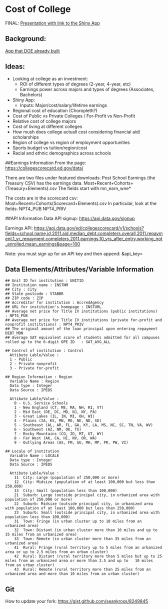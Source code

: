 # Cost of College

FINAL: [Presentation with link to the Shiny App](http://rpubs.com/coursera-2015/JHU-DaSH)

## Background:

[App that DOE already built](https://collegescorecard.ed.gov/)

## Ideas:

- Looking at college as an investment:
  - ROI of different types of degrees (2-year, 4-year, etc)
  - Earnings power across majors and types of degrees (Associates, Bachelors)
- Shiny App:
  - Inputs: Major/cost/salary/lifetime earnings
- Regional cost of education (Choropleth?)
- Cost of Public vs Private Colleges / For-Profit vs Non-Profit
- Relative cost of college majors
- Cost of living at different colleges
- How mush does college actuall cost considering financial aid/ scholarships
- Region of college vs region of employment opportunities
- Sports budget vs tuition/region/cost
- Racial and ethnic demographics across schools


##Earnings Information
From the page:
https://collegescorecard.ed.gov/data/

There are two files under featured downloads:
Post School Earnings (the Treasury CSV) has the earnings data.
Most+Recent+Cohorts+(Treasury+Elements).csv
The fields start with mn_earn_wne*

The costs are in the scorecard csv:
Most+Recent+Cohorts(Scorecard+Elements).csv
In particular, look at the fields:
NPT4_PUB
NPT4_PRIV


##API Information 
Data API signup:
https://api.data.gov/signup

Earnings API:
https://api.data.gov/ed/collegescorecard/v1/schools?fields=school.name,id,2011.aid.median_debt.completers.overall,2011.repayment.1_yr_repayment.completers,2011.earnings.10_yrs_after_entry.working_not_enrolled.mean_earnings&page=100

Note: you must sign up for an API key and then append:
&api_key=<value>

## Data Elements/Attributes/Variable Information

```
## Unit ID for institution : UNITID
## Institution name : INSTNM
## City : City
## State postcode : STABBR
## ZIP code : ZIP
## Accreditor for institution : AccredAgency
## URL for institution's homepage : INSTURL
## Average net price for Title IV institutions (public institutions)  : NPT4_PUB
## Average net price for Title IV institutions (private for-profit and nonprofit institutions) : NPT4_PRIV
## The original amount of the loan principal upon entering repayment	DEBT_MDN				
## Average SAT equivalent score of students admitted for all campuses rolled up to the 6-digit OPE ID	: SAT_AVG_ALL

## Control of institution : Control
  Attibute Lable/Value :
  1	- Public
  2	- Private nonprofit
  3	- Private for-profit

## Region Information : Region
  Variable Name : Region
  Data type : Integer
  Data Source : IPEDS

  Attibute Lable/Value :
    0 - U.S. Service Schools
    1 - New England (CT, ME, MA, NH, RI, VT)
    2 - Mid East (DE, DC, MD, NJ, NY, PA)
    3 - Great Lakes (IL, IN, MI, OH, WI)
    4 - Plains (IA, KS, MN, MO, NE, ND, SD)
    5 - Southeast (AL, AR, FL, GA, KY, LA, MS, NC, SC, TN, VA, WV)
    6 - Southwest (AZ, NM, OK, TX)
    7 - Rocky Mountains (CO, ID, MT, UT, WY)
    8 - Far West (AK, CA, HI, NV, OR, WA)
    9 - Outlying Areas (AS, FM, GU, MH, MP, PR, PW, VI)

## Locale of institution
  Variable Name : LOCALE
  Data type : Integer
  Data Source : IPEDS
  
  Attibute Lable/Value :
    11	City: Large (population of 250,000 or more)
    12	City: Midsize (population of at least 100,000 but less than 250,000)
    13	City: Small (population less than 100,000)
    21	Suburb: Large (outside principal city, in urbanized area with population of 250,000 or more)
    22	Suburb: Midsize (outside principal city, in urbanized area with population of at least 100,000 but less than 250,000)
    23	Suburb: Small (outside principal city, in urbanized area with population less than 100,000)
    31	Town: Fringe (in urban cluster up to 10 miles from an urbanized area)
    32	Town: Distant (in urban cluster more than 10 miles and up to 35 miles from an urbanized area)
    33	Town: Remote (in urban cluster more than 35 miles from an urbanized area)
    41	Rural: Fringe (rural territory up to 5 miles from an urbanized area or up to 2.5 miles from an urban cluster)
    42	Rural: Distant (rural territory more than 5 miles but up to 25 miles from an urbanized area or more than 2.5 and up to   10 miles from an urban cluster)
    43	Rural: Remote (rural territory more than 25 miles from an urbanized area and more than 10 miles from an urban cluster)

```

## Git

How to update your fork: https://gist.github.com/seankross/8249845
